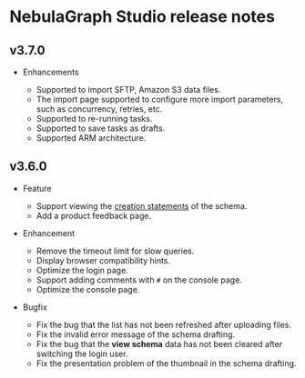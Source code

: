 # NebulaGraph Studio release notes

<!--
## v3.8.0
- Enhancements
  - Compatibility
    Since the database table structure has changed, you need to set `DB.AutoMigrate` to `true` in the configuration file, and the system will automatically upgrade and adapt the existing historical data.

    If the tables were created manually by consulting the after-sales staff, please modify these tables manually: `task_infos`, `task_effects`, `sketches`, `schema_snapshots`, `favorites`, `files`, and `datasources`.
    
    For example:

    ```mysql
    ALTER TABLE `task_infos` ADD COLUMN `b_id` CHAR(32) NOT NULL DEFAULT '';
    UPDATE TABLE `task_infos` SET `b_id` = `id`;
    CREATE UNIQUE INDEX `idx_task_infos_id` ON `task_infos`(`b_id`);

    ALTER TABLE `task_effects` ADD COLUMN `b_id` CHAR(32) NOT NULL DEFAULT '';
    UPDATE TABLE `task_effects` SET `b_id` = `id`;
    CREATE UNIQUE INDEX `idx_task_effects_id` ON `task_effects`(`b_id`);
    ...
    ```
-->

## v3.7.0

- Enhancements

  - Supported to import SFTP, Amazon S3 data files.
  - The import page supported to configure more import parameters, such as concurrency, retries, etc.
  - Supported to re-running tasks.
  - Supported to save tasks as drafts.
  - Supported ARM architecture.

## v3.6.0

- Feature
  - Support viewing the [creation statements](../../nebula-studio/manage-schema/st-ug-view-schema.md) of the schema.
  - Add a product feedback page.

- Enhancement
  - Remove the timeout limit for slow queries.
  - Display browser compatibility hints.
  - Optimize the login page.
  - Support adding comments with `#` on the console page.
  - Optimize the console page.

- Bugfix

  - Fix the bug that the list has not been refreshed after uploading files.
  - Fix the invalid error message of the schema drafting.
  - Fix the bug that the **view schema** data has not been cleared after switching the login user.
  - Fix the presentation problem of the thumbnail in the schema drafting.

